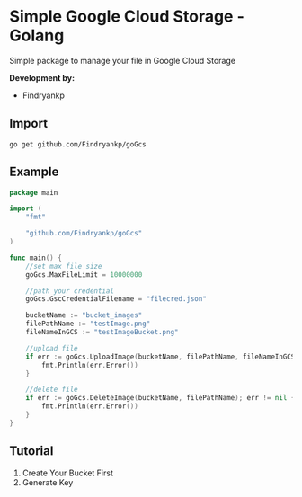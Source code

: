 # Simple Google Cloud Storage - Golang
Simple package to manage your file in Google Cloud Storage

**Development by:** 
- Findryankp

## Import
```shell
go get github.com/Findryankp/goGcs
```

## Example
```go
package main

import (
	"fmt"

	"github.com/Findryankp/goGcs"
)

func main() {
	//set max file size
	goGcs.MaxFileLimit = 10000000

	//path your credential
	goGcs.GscCredentialFilename = "filecred.json"

	bucketName := "bucket_images"
	filePathName := "testImage.png"
	fileNameInGCS := "testImageBucket.png"

	//upload file
	if err := goGcs.UploadImage(bucketName, filePathName, fileNameInGCS); err != nil {
		fmt.Println(err.Error())
	}

	//delete file
	if err := goGcs.DeleteImage(bucketName, filePathName); err != nil {
		fmt.Println(err.Error())
	}
}
```

## Tutorial
1. Create Your Bucket First
2. Generate Key